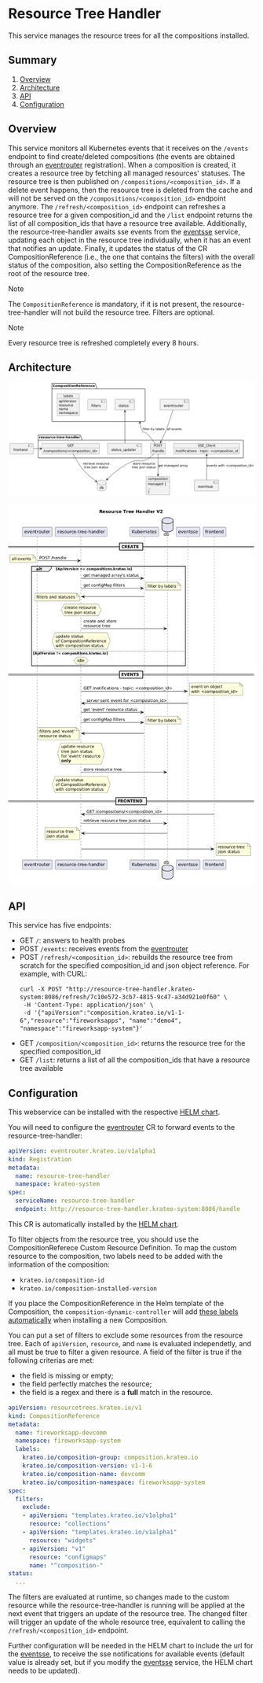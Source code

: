 # Resource Tree Handler

This service manages the resource trees for all the compositions installed.

## Summary

1. [Overview](#overview)
2. [Architecture](#architecture)
3. [API](#api)
4. [Configuration](#configuration)

## Overview

This service monitors all Kubernetes events that it receives on the `/events` endpoint to find create/deleted compositions (the events are obtained through an [eventrouter](http://github.com/krateoplatformops/eventrouter/) registration). When a composition is created, it creates a resource tree by fetching all managed resources' statuses. The resource tree is then published on `/compositions/<composition_id>`. If a delete event happens, then the resource tree is deleted from the cache and will not be served on the `/compositions/<composition_id>` endpoint anymore. The `/refresh/<composition_id>` endpoint can refreshes a resource tree for a given composition_id and the `/list` endpoint returns the list of all composition_ids that have a resource tree available. Additionally, the resource-tree-handler awaits sse events from the [eventsse](http://github.com/krateoplatformops/eventsse/) service, updating each object in the resource tree individually, when it has an event that notifies an update. Finally, it updates the status of the CR CompositionReference (i.e., the one that contains the filters) with the overall status of the composition, also setting the CompositionReference as the root of the resource tree.

> [!NOTE]  
> The `CompositionReference` is mandatory, if it is not present, the resource-tree-handler will not build the resource tree. Filters are optional.

> [!NOTE]  
> Every resource tree is refreshed completely every 8 hours.

## Architecture

![Resource Tree Handler](_diagrams/architecture.png)

![Resource Tree Handler sequence diagram](_diagrams/sequence_diagram.png)

## API

This service has five endpoints: 
- GET `/`: answers to health probes
- POST `/events`: receives events from the [eventrouter](http://github.com/krateoplatformops/eventrouter/)
- POST `/refresh/<composition_id>`: rebuilds the resource tree from scratch for the specified composition_id and json object reference. For example, with CURL:
  ```
  curl -X POST "http://resource-tree-handler.krateo-system:8086/refresh/7c10e572-3cb7-4815-9c47-a34d921e0f60" \
   -H 'Content-Type: application/json' \
   -d '{"apiVersion":"composition.krateo.io/v1-1-6","resource":"fireworksapps", "name":"demo4", "namespace":"fireworksapp-system"}'
  ```
- GET `/composition/<composition_id>`: returns the resource tree for the specified composition_id
- GET `/list`: returns a list of all the composition_ids that have a resource tree available

## Configuration
This webservice can be installed with the respective [HELM chart](http://github.com/krateoplatformops/resource-tree-handler-chart).

You will need to configure the [eventrouter](http://github.com/krateoplatformops/eventrouter) CR to forward events to the resource-tree-handler:
```yaml
apiVersion: eventrouter.krateo.io/v1alpha1
kind: Registration
metadata:
  name: resource-tree-handler
  namespace: krateo-system
spec:
  serviceName: resource-tree-handler
  endpoint: http://resource-tree-handler.krateo-system:8086/handle
```
This CR is automatically installed by the [HELM chart](http://github.com/krateoplatformops/resource-tree-handler-chart).

To filter objects from the resource tree, you should use the CompositionReferece Custom Resource Definition. To map the custom resource to the composition, two labels need to be added with the information of the composition:
 - `krateo.io/composition-id`
 - `krateo.io/composition-installed-version`

If you place the CompositionReference in the Helm template of the Composition, the `composition-dynamic-controller` will add [these labels automatically](https://github.com/krateoplatformops/composition-dynamic-controller?tab=readme-ov-file#composition-dynamic-controller-values-injection) when installing a new Composition.

You can put a set of filters to exclude some resources from the resource tree. Each of `apiVersion`, `resource`, and `name` is evaluated independetly, and all must be true to filter a given resource. A field of the filter is true if the following criterias are met:
 - the field is missing or empty;
 - the field perfectly matches the resource;
 - the field is a regex and there is a **full** match in the resource.

```yaml
apiVersion: resourcetrees.krateo.io/v1
kind: CompositionReference
metadata:
  name: fireworksapp-devcomm
  namespace: fireworksapp-system
  labels:
    krateo.io/composition-group: composition.krateo.io
    krateo.io/composition-version: v1-1-6
    krateo.io/composition-name: devcomm
    krateo.io/composition-namespace: fireworksapp-system
spec:
  filters:
    exclude:
    - apiVersion: "templates.krateo.io/v1alpha1"
      resource: "collections"
    - apiVersion: "templates.krateo.io/v1alpha1"
      resource: "widgets"
    - apiVersion: "v1"
      resource: "configmaps"
      name: "^composition-"
status:
  ...
```

The filters are evaluated at runtime, so changes made to the custom resource while the resource-tree-handler is running will be applied at the next event that triggers an update of the resource tree. The changed filter will trigger an update of the whole resource tree, equivalent to calling the `/refresh/<composition_id>` endpoint.

Further configuration will be needed in the HELM chart to include the url for the [eventsse](http://github.com/krateoplatformops/eventsse/), to receive the sse notifications for available events (default value is already set, but if you modify the [eventsse](http://github.com/krateoplatformops/eventsse/) service, the HELM chart needs to be updated).